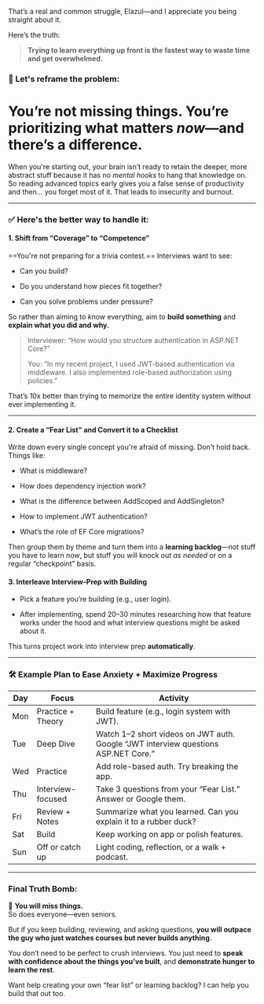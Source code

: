That’s a real and common struggle, Elazul—and I appreciate you being straight about it.

Here’s the truth:

> **Trying to learn everything up front is the fastest way to waste time and get overwhelmed.**

### 🚨 Let's reframe the problem:

# You’re not missing things. You’re prioritizing **what matters _now_**—and there’s a difference.

When you're starting out, your brain isn’t ready to retain the deeper, more abstract stuff because it has no _mental hooks_ to hang that knowledge on. So reading advanced topics early gives you a false sense of productivity and then... you forget most of it. That leads to insecurity and burnout.

---

### ✅ Here's the better way to handle it:

#### 1. **Shift from “Coverage” to “Competence”**

==You're not preparing for a trivia contest.== Interviews want to see:

- Can you build?
    
- Do you understand how pieces fit together?
    
- Can you solve problems under pressure?
    

So rather than aiming to _know_ everything, aim to **build something** and **explain what you did and why.**

> Interviewer: “How would you structure authentication in ASP.NET Core?”
> 
> You: “In my recent project, I used JWT-based authentication via middleware. I also implemented role-based authorization using policies.”

That’s 10x better than trying to memorize the entire identity system without ever implementing it.

---

#### 2. **Create a “Fear List” and Convert it to a Checklist**

Write down every single concept you're afraid of missing. Don’t hold back. Things like:

- What is middleware?
    
- How does dependency injection work?
    
- What is the difference between AddScoped and AddSingleton?
    
- How to implement JWT authentication?
    
- What’s the role of EF Core migrations?
    

Then group them by theme and turn them into a **learning backlog**—not stuff you have to learn _now_, but stuff you will knock out _as needed_ or on a regular “checkpoint” basis.

#### 3. **Interleave Interview-Prep with Building**

- Pick a feature you’re building (e.g., user login).
    
- After implementing, spend 20–30 minutes researching how that feature works under the hood and what interview questions might be asked about it.
    

This turns project work into interview prep **automatically**.

---

### 🛠️ Example Plan to Ease Anxiety + Maximize Progress

|Day|Focus|Activity|
|---|---|---|
|Mon|Practice + Theory|Build feature (e.g., login system with JWT).|
|Tue|Deep Dive|Watch 1–2 short videos on JWT auth. Google “JWT interview questions ASP.NET Core.”|
|Wed|Practice|Add role-based auth. Try breaking the app.|
|Thu|Interview-focused|Take 3 questions from your “Fear List.” Answer or Google them.|
|Fri|Review + Notes|Summarize what you learned. Can you explain it to a rubber duck?|
|Sat|Build|Keep working on app or polish features.|
|Sun|Off or catch up|Light coding, reflection, or a walk + podcast.|

---

### Final Truth Bomb:

📌 **You will miss things.**  
So does everyone—even seniors.

But if you keep building, reviewing, and asking questions, **you will outpace the guy who just watches courses but never builds anything**.

You don’t need to be perfect to crush interviews. You just need to **speak with confidence about the things you've built**, and **demonstrate hunger to learn the rest**.

Want help creating your own “fear list” or learning backlog? I can help you build that out too.